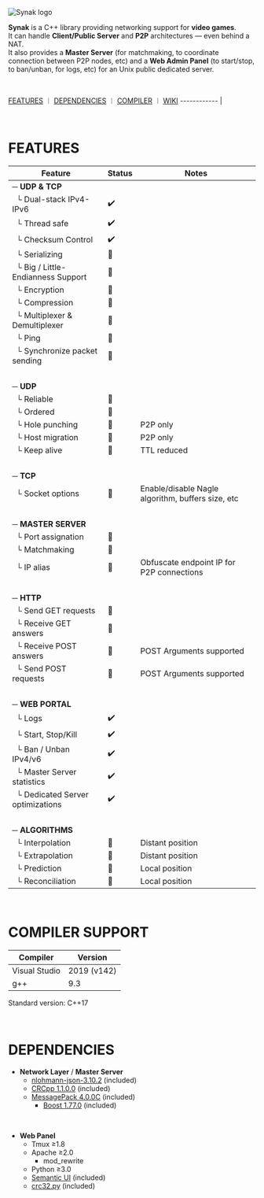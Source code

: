 ![Synak logo](https://repository-images.githubusercontent.com/400254624/3b6e9edf-f5af-4c4f-8012-73436cdfd43d)

**Synak** is a C++ library providing networking support for **video games**.\
It can handle **Client/Public Server** and **P2P** architectures — even behind a NAT.\
It also provides a **Master Server** (for matchmaking, to coordinate connection between P2P nodes, etc) and a **Web Admin Panel** (to start/stop, to ban/unban, for logs, etc) for an Unix public dedicated server.

&#160;


[FEATURES](README.md#FEATURES) &#65073; [DEPENDENCIES](README.md#DEPENDENCIES) &#65073; [COMPILER](README.md#COMPILER-SUPPORT) &#65073; [WIKI](wiki/readme.md)
------------ |

&#160;

# FEATURES

Feature | Status | Notes
------------ | ------------- | -------------
&#9472; **UDP & TCP** |   |  
&#160; &#9492; Dual-stack IPv4-IPv6 | :heavy_check_mark: |  
&#160; &#9492; Thread safe | :heavy_check_mark: |  
&#160; &#9492; Checksum Control | :heavy_check_mark: |    
&#160; &#9492; Serializing | :construction: |  
&#160; &#9492; Big / Little-Endianness Support | :construction: |  
&#160; &#9492; Encryption | :construction: |  
&#160; &#9492; Compression | :construction: |  
&#160; &#9492; Multiplexer & Demultiplexer | :construction: |
&#160; &#9492; Ping | :construction: |  
&#160; &#9492; Synchronize packet sending | :construction: |  
  |   |  
&#9472; **UDP** |   |  
&#160; &#9492; Reliable | :construction: |  
&#160; &#9492; Ordered | :construction: |  
&#160; &#9492; Hole punching | :construction: | P2P only
&#160; &#9492; Host migration | :construction: | P2P only
&#160; &#9492; Keep alive | :construction: | TTL reduced
  |   |  
&#9472; **TCP** |   |  
&#160; &#9492; Socket options | :construction: | Enable/disable Nagle algorithm, buffers size, etc
  |   |  
&#9472; **MASTER SERVER** |   |  
&#160; &#9492; Port assignation | :construction: |  
&#160; &#9492; Matchmaking | :construction: |  
&#160; &#9492; IP alias | :construction: | Obfuscate endpoint IP for P2P connections
  |   |  
&#9472; **HTTP** |   |  
&#160; &#9492; Send GET requests | :construction: |  
&#160; &#9492; Receive GET answers | :construction: |  
&#160; &#9492; Receive POST answers | :construction: | POST Arguments supported
&#160; &#9492; Send POST requests | :construction: | POST Arguments supported
  |   |  
&#9472; **WEB PORTAL** |   |  
&#160; &#9492; Logs | :heavy_check_mark: |  
&#160; &#9492; Start, Stop/Kill | :heavy_check_mark: |  
&#160; &#9492; Ban / Unban IPv4/v6 | :heavy_check_mark: |  
&#160; &#9492; Master Server statistics | :heavy_check_mark: |  
&#160; &#9492; Dedicated Server optimizations | :heavy_check_mark: |  
  |   |  
&#9472; **ALGORITHMS** |   |  
&#160; &#9492; Interpolation | :construction: | Distant position
&#160; &#9492; Extrapolation | :construction: | Distant position
&#160; &#9492; Prediction | :construction: | Local position
&#160; &#9492; Reconciliation | :construction: | Local position

&#160;

# COMPILER SUPPORT

Compiler | Version
------------ | ------------ 
Visual Studio | 2019 (v142)
g++ | 9.3

Standard version: C++17

&#160;

# DEPENDENCIES

- **Network Layer** / **Master Server**
  - [nlohmann-json-3.10.2](https://github.com/nlohmann/json) (included)
  - [CRCpp 1.1.0.0](https://github.com/d-bahr/CRCpp) (included)
  - [MessagePack 4.0.0C](https://github.com/msgpack/msgpack-c/tree/cpp_master) (included)
    - [Boost 1.77.0](https://www.boost.org/) (included)

&#160;

- **Web Panel**
  - Tmux ≥1.8
  - Apache ≥2.0
    - mod_rewrite
  - Python ≥3.0
  - [Semantic UI](https://semantic-ui.com/) (included)
  - [crc32.py](https://gist.github.com/cholcombe973/a0af818d212e58ae151c) (included)
